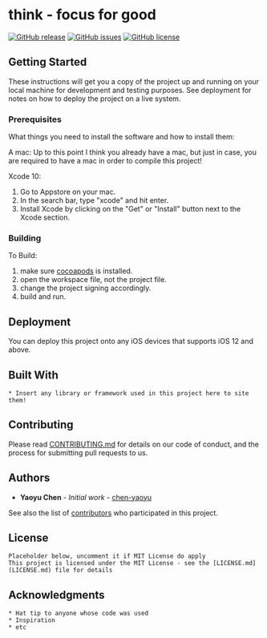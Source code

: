 # think - focus for good

[![GitHub release](https://img.shields.io/github/release/qubyte/rubidium.svg)](https://github.com/chen-yaoyu/think)
[![GitHub issues](https://img.shields.io/github/issues/chen-yaoyu/think.svg)](https://github.com/chen-yaoyu/think/issues)
[![GitHub license](https://img.shields.io/github/license/chen-yaoyu/think.svg)](https://github.com/chen-yaoyu/think)

## Getting Started

These instructions will get you a copy of the project up and running on your local machine for development and testing purposes. See deployment for notes on how to deploy the project on a live system.

### Prerequisites

What things you need to install the software and how to install them:

A mac:
Up to this point I think you already have a mac, but just in case, you are required to have a mac in order to compile this project!

Xcode 10:
1. Go to Appstore on your mac.
2. In the search bar, type "xcode" and hit enter.
3. Install Xcode by clicking on the "Get" or "Install" button next to the Xcode section.

### Building

To Build: 
1. make sure [cocoapods](https://cocoapods.org) is installed.
2. open the workspace file, not the project file.
3. change the project signing accordingly.
4. build and run.

## Deployment

You can deploy this project onto any iOS devices that supports iOS 12 and above.

## Built With

    * Insert any library or framework used in this project here to site them!

## Contributing

Please read [CONTRIBUTING.md](https://github.com/chen-yaoyu/think/blob/master/CONTRIBUTING.md) for details on our code of conduct, and the process for submitting pull requests to us.

## Authors

* **Yaoyu Chen** - *Initial work* - [chen-yaoyu](https://github.com/chen-yaoyu)

See also the list of [contributors](https://github.com/chen-yaoyu/think/contributors) who participated in this project.

## License
    
    Placeholder below, uncomment it if MIT License do apply
    This project is licensed under the MIT License - see the [LICENSE.md](LICENSE.md) file for details

## Acknowledgments

    * Hat tip to anyone whose code was used
    * Inspiration
    * etc
